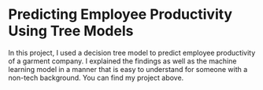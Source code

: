 # Predicting Employee Productivity Using Tree Models
In this project, I used a decision tree model to predict employee productivity of a garment company. I explained the findings as well as the machine learning model in a manner that is easy to understand for someone with a non-tech background. You can find my project above.
